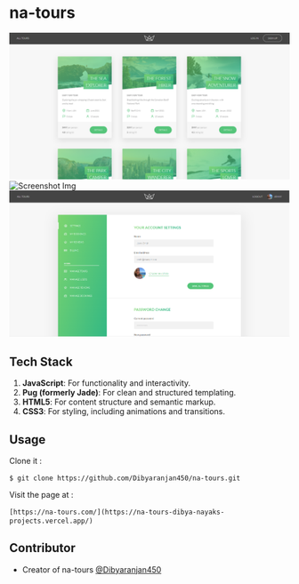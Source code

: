 # na-tours

![Screenshot Img](./public/img/screenshot_01.png)
![Screenshot Img](./public/img/screenshot_02.png)
![Screenshot Img](./public/img/screenshot_03.png)

## Tech Stack

1. **JavaScript**: For functionality and interactivity.
2. **Pug (formerly Jade)**: For clean and structured templating.
3. **HTML5**: For content structure and semantic markup.
4. **CSS3**: For styling, including animations and transitions.

## Usage

Clone it :

```
$ git clone https://github.com/Dibyaranjan450/na-tours.git
```

Visit the page at :

```
[https://na-tours.com/](https://na-tours-dibya-nayaks-projects.vercel.app/)
```

## Contributor

- Creator of na-tours [@Dibyaranjan450](https://github.com/Dibyaranjan450)

